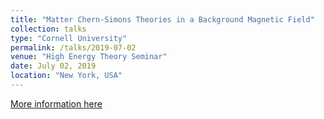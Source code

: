 ```yaml
---
title: "Matter Chern-Simons Theories in a Background Magnetic Field"
collection: talks
type: "Cornell University"
permalink: /talks/2019-07-02
venue: "High Energy Theory Seminar"
date: July 02, 2019
location: "New York, USA"
---
```


[More information here](https://www.classe.cornell.edu/NewsAndEvents/ParticleTheory/WebHome.html)
